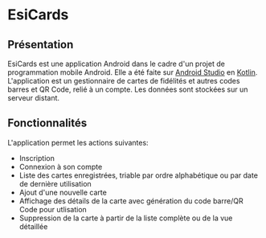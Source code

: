 # EsiCards
## Présentation
EsiCards est une application Android dans le cadre d'un projet de programmation mobile Android. Elle a été faite sur [Android Studio](https://developer.android.com/studio) en [Kotlin](https://kotlinlang.org). 
L'application est un gestionnaire de cartes de fidélités et autres codes barres et QR Code, relié à un compte. Les données sont stockées sur un serveur distant.

## Fonctionnalités
L'application permet les actions suivantes:
- Inscription
- Connexion à son compte
- Liste des cartes enregistrées, triable par ordre alphabétique ou par date de dernière utilisation
- Ajout d'une nouvelle carte
- Affichage des détails de la carte avec génération du code barre/QR Code pour utlisation
- Suppression de la carte à partir de la liste complète ou de la vue détaillée

  
